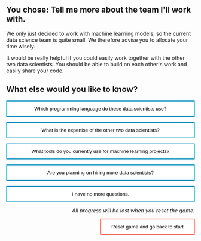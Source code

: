 <style>
.button  {
  border: none;
  color: black;
  width: 100%;
  padding: 12px 28px;
  background-color: white;
  border: 2px solid #008CBA;
  transition-duration: 0.4s;
}
.button:hover  {
  background-color: #008CBA;
  color: white; 
  border: 2px solid #008CBA;
}
.resetbutton  {
  border: none;
  color: black;
  float: right;
  padding: 12px 28px;
  background-color: white;
  border: 2px solid #f44336;
  transition-duration: 0.4s;
}
.resetbutton:hover  {
  background-color: #f44336;
  color: white; 
  border: 2px solid #f44336;
}
</style>

## You chose: Tell me more about the team I'll work with.

We only just decided to work with machine learning models, so the current data science team is quite small. We therefore advise you to allocate your time wisely. 

It would be really helpful if you could easily work together with the other two data scientists. You should be able to build on each other's work and easily share your code.

## What else would you like to know?

<button class="button" onclick="window.location.href='training/explore/03B';">Which programming language do these data scientists use?</button>

<button class="button" onclick="window.location.href='training/explore/03B';">What is the expertise of the other two data scientists?</button>

<button class="button" onclick="window.location.href='training/explore/03A';">What tools do you currently use for machine learning projects?</button>

<button class="button" onclick="window.location.href='training/explore/03B';">Are you planning on hiring more data scientists?</button>

<button class="button" onclick="window.location.href='training/explore/exit';">I have no more questions.</button>

<p style="text-align:right;"><i>All progress will be lost when you reset the game.</i></p>

<button class="resetbutton" onclick="window.location.href='00-start-training';">Reset game and go back to start</button>

